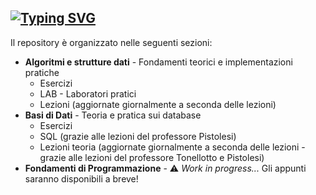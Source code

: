 ## [![Typing SVG](https://readme-typing-svg.herokuapp.com?font=DynaPuff&weight=700&size=30&letterSpacing=3px&duration=3000&pause=1000&color=6CA5F7&width=550&height=50&lines=%F0%9F%93%82+Struttura+della+cartella)]()
Il repository è organizzato nelle seguenti sezioni:
- **Algoritmi e strutture dati** - Fondamenti teorici e implementazioni pratiche
  - Esercizi
  - LAB - Laboratori pratici
  - Lezioni (aggiornate giornalmente a seconda delle lezioni)
- **Basi di Dati** - Teoria e pratica sui database
  - Esercizi
  - SQL (grazie alle lezioni del professore Pistolesi)
  - Lezioni teoria (aggiornate giornalmente a seconda delle lezioni - grazie alle lezioni del professore Tonellotto e Pistolesi)
- **Fondamenti di Programmazione** - ⚠️ *Work in progress...* Gli appunti saranno disponibili a breve!
